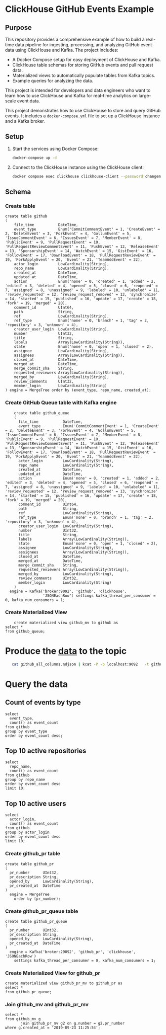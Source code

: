 # ClickHouse GitHub Events Example

## Purpose

This repository provides a comprehensive example of how to build a real-time data pipeline for ingesting, processing, and analyzing GitHub event data using ClickHouse and Kafka. The project includes:

*   A Docker Compose setup for easy deployment of ClickHouse and Kafka.
*   ClickHouse table schemas for storing GitHub events and pull request data.
*   Materialized views to automatically populate tables from Kafka topics.
*   Example queries for analyzing the data.

This project is intended for developers and data engineers who want to learn how to use ClickHouse and Kafka for real-time analytics on large-scale event data.

This project demonstrates how to use ClickHouse to store and query GitHub events. It includes a `docker-compose.yml`
file to set up a ClickHouse instance and a Kafka broker.

## Setup

1. Start the services using Docker Compose:

   ```bash
   docker-compose up -d
   ```

2. Connect to the ClickHouse instance using the ClickHouse client:

   ```bash
   docker compose exec clickhouse clickhouse-client --password changeme
   ```

## Schema

### Create table

``` clickhouse
create table github
(
    file_time           DateTime,
    event_type          Enum('CommitCommentEvent' = 1, 'CreateEvent' = 2, 'DeleteEvent' = 3, 'ForkEvent' = 4, 'GollumEvent' = 5, 'IssueCommentEvent' = 6, 'IssuesEvent' = 7, 'MemberEvent' = 8, 'PublicEvent' = 9, 'PullRequestEvent' = 10, 'PullRequestReviewCommentEvent' = 11, 'PushEvent' = 12, 'ReleaseEvent' = 13, 'SponsorshipEvent' = 14, 'WatchEvent' = 15, 'GistEvent' = 16, 'FollowEvent' = 17, 'DownloadEvent' = 18, 'PullRequestReviewEvent' = 19, 'ForkApplyEvent' = 20, 'Event' = 21, 'TeamAddEvent' = 22),
    actor_login         LowCardinality(String),
    repo_name           LowCardinality(String),
    created_at          DateTime,
    updated_at          DateTime,
    action              Enum('none' = 0, 'created' = 1, 'added' = 2, 'edited' = 3, 'deleted' = 4, 'opened' = 5, 'closed' = 6, 'reopened' = 7, 'assigned' = 8, 'unassigned' = 9, 'labeled' = 10, 'unlabeled' = 11, 'review_requested' = 12, 'review_request_removed' = 13, 'synchronize' = 14, 'started' = 15, 'published' = 16, 'update' = 17, 'create' = 18, 'fork' = 19, 'merged' = 20),
    comment_id          UInt64,
    path                String,
    ref                 LowCardinality(String),
    ref_type            Enum('none' = 0, 'branch' = 1, 'tag' = 2, 'repository' = 3, 'unknown' = 4),
    creator_user_login  LowCardinality(String),
    number              UInt32,
    title               String,
    labels              Array(LowCardinality(String)),
    state               Enum('none' = 0, 'open' = 1, 'closed' = 2),
    assignee            LowCardinality(String),
    assignees           Array(LowCardinality(String)),
    closed_at           DateTime,
    merged_at           DateTime,
    merge_commit_sha    String,
    requested_reviewers Array(LowCardinality(String)),
    merged_by           LowCardinality(String),
    review_comments     UInt32,
    member_login        LowCardinality(String)
) engine = MergeTree order by (event_type, repo_name, created_at);
```

### Create GitHub Queue table with Kafka engine

```clickhouse
    create table github_queue
    (
      file_time           DateTime,
      event_type          Enum('CommitCommentEvent' = 1, 'CreateEvent' = 2, 'DeleteEvent' = 3, 'ForkEvent' = 4, 'GollumEvent' = 5, 'IssueCommentEvent' = 6, 'IssuesEvent' = 7, 'MemberEvent' = 8, 'PublicEvent' = 9, 'PullRequestEvent' = 10, 'PullRequestReviewCommentEvent' = 11, 'PushEvent' = 12, 'ReleaseEvent' = 13, 'SponsorshipEvent' = 14, 'WatchEvent' = 15, 'GistEvent' = 16, 'FollowEvent' = 17, 'DownloadEvent' = 18, 'PullRequestReviewEvent' = 19, 'ForkApplyEvent' = 20, 'Event' = 21, 'TeamAddEvent' = 22),
      actor_login         LowCardinality(String),
      repo_name           LowCardinality(String),
      created_at          DateTime,
      updated_at          DateTime,
      action              Enum('none' = 0, 'created' = 1, 'added' = 2, 'edited' = 3, 'deleted' = 4, 'opened' = 5, 'closed' = 6, 'reopened' = 7, 'assigned' = 8, 'unassigned' = 9, 'labeled' = 10, 'unlabeled' = 11, 'review_requested' = 12, 'review_request_removed' = 13, 'synchronize' = 14, 'started' = 15, 'published' = 16, 'update' = 17, 'create' = 18, 'fork' = 19, 'merged' = 20),
      comment_id          UInt64,
      path                String,
      ref                 LowCardinality(String),
      ref_type            Enum('none' = 0, 'branch' = 1, 'tag' = 2, 'repository' = 3, 'unknown' = 4),
      creator_user_login  LowCardinality(String),
      number              UInt32,
      title               String,
      labels              Array(LowCardinality(String)),
      state               Enum('none' = 0, 'open' = 1, 'closed' = 2),
      assignee            LowCardinality(String),
      assignees           Array(LowCardinality(String)),
      closed_at           DateTime,
      merged_at           DateTime,
      merge_commit_sha    String,
      requested_reviewers Array(LowCardinality(String)),
      merged_by           LowCardinality(String),
      review_comments     UInt32,
      member_login        LowCardinality(String)
    )
  engine = Kafka('broker:9092', 'github', 'clickhouse',
                 'JSONEachRow') settings kafka_thread_per_consumer = 0, kafka_num_consumers = 1;
```

### Create Materialized View

```clickhouse
    create materialized view github_mv to github as
select *
from github_queue;
```

# Produce the [data](https://datasets-documentation.s3.eu-west-3.amazonaws.com/kafka/github_all_columns.ndjson) to the topic

```bash
   cat github_all_columns.ndjson | kcat -P -b localhost:9092   -t github 
```

# Query the data

## Count of events by type

```clickhouse
select
  event_type,
  count() as event_count
from github
group by event_type
order by event_count desc;
```

## Top 10 active repositories

```clickhouse
select
  repo_name,
  count() as event_count
from github
group by repo_name
order by event_count desc
limit 10;
```

## Top 10 active users

```clickhouse
select
  actor_login,
  count() as event_count
from github
group by actor_login
order by event_count desc
limit 10;
```

### Create github_pr table

```clickhouse
create table github_pr
(
  pr_number      UInt32,
  pr_description String,
  opened_by      LowCardinality(String),
  pr_created_at  DateTime
)
  engine = MergeTree
    order by (pr_number);
```

### Create github_pr_queue table

```clickhouse
create table github_pr_queue
(
  pr_number      UInt32,
  pr_description String,
  opened_by      LowCardinality(String),
  pr_created_at  DateTime
)
  engine = Kafka('broker:29092', 'github_pr', 'clickhouse', 'JSONEachRow')
    settings kafka_thread_per_consumer = 0, kafka_num_consumers = 1;
```

### Create Materialized View for github_pr

```clickhouse
create materialized view github_pr_mv to github_pr as
select *
from github_pr_queue;
```

### Join github_mv and github_pr_mv

```clickhouse
select *
from github_mv g
       join github_pr_mv g2 on g.number = g2.pr_number
where g.created_at = '2019-09-23 11:25:54';
```
